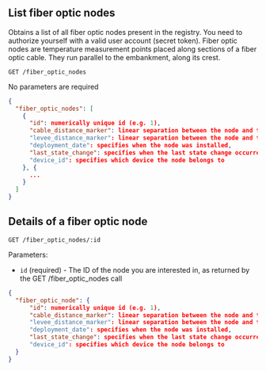 ## List fiber optic nodes

Obtains a list of all fiber optic nodes present in the registry. You need to authorize yourself with a valid user account (secret token).
Fiber optic nodes are temperature measurement points placed along sections of a fiber optic cable. They run parallel to the embankment,
along its crest.

```
GET /fiber_optic_nodes
```
No parameters are required

```json
{
  "fiber_optic_nodes": [
    {
      "id": numerically unique id (e.g. 1),
      "cable_distance_marker": linear separation between the node and the beginning of the FO cable. Expressed in meters.
      "levee_distance_marker": linear separation between the node and the starting point of the levee. Expressed in meters.
      "deployment_date": specifies when the node was installed,
      "last_state_change": specifies when the last state change occurred. For current state refer to the /activity_state/ attribute.
      "device_id": specifies which device the node belongs to
    }, {
      ...
    }
  ]
}
```

## Details of a fiber optic node

```
GET /fiber_optic_nodes/:id
```

Parameters:

+ `id` (required) - The ID of the node you are interested in, as returned by the GET /fiber_optic_nodes call

```json
{
  "fiber_optic_node": {
      "id": numerically unique id (e.g. 1),
      "cable_distance_marker": linear separation between the node and the beginning of the FO cable. Expressed in meters.
      "levee_distance_marker": linear separation between the node and the starting point of the levee. Expressed in meters.
      "deployment_date": specifies when the node was installed,
      "last_state_change": specifies when the last state change occurred. For current state refer to the /activity_state/ attribute.
      "device_id": specifies which device the node belongs to
  }
}
```
